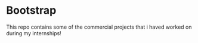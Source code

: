 # Bootstrap
This repo contains some of the commercial projects that i haved worked on during my internships!
